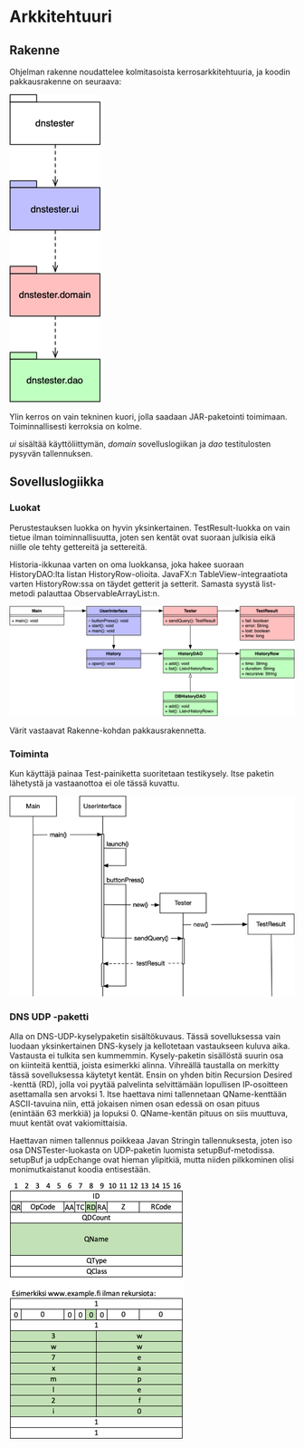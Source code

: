 # Arkkitehtuuri

## Rakenne

Ohjelman rakenne noudattelee kolmitasoista kerrosarkkitehtuuria, ja koodin pakkausrakenne on seuraava:

![Paketointi](https://github.com/riihikallio/ohte/blob/master/Dokumentaatio/Kuvat/paketointi.png)

Ylin kerros on vain tekninen kuori, jolla saadaan JAR-paketointi toimimaan. Toiminnallisesti kerroksia on kolme.

_ui_ sisältää käyttöliittymän, _domain_ sovelluslogiikan ja _dao_ testitulosten pysyvän tallennuksen.

## Sovelluslogiikka

### Luokat

Perustestauksen luokka on hyvin yksinkertainen. TestResult-luokka on vain tietue ilman toiminnallisuutta, joten sen kentät ovat suoraan julkisia eikä niille ole tehty gettereitä ja settereitä.

Historia-ikkunaa varten on oma luokkansa, joka hakee suoraan HistoryDAO:lta listan HistoryRow-olioita. JavaFX:n TableView-integraatiota varten HistoryRow:ssa on täydet getterit ja setterit. Samasta syystä list-metodi palauttaa ObservableArrayList:n.

![Luokat](https://github.com/riihikallio/ohte/blob/master/Dokumentaatio/Kuvat/luokat.png)

Värit vastaavat Rakenne-kohdan pakkausrakennetta.

### Toiminta

Kun käyttäjä painaa Test-painiketta suoritetaan testikysely. Itse paketin lähetystä ja vastaanottoa ei ole tässä kuvattu.

![Sekvenssi](https://github.com/riihikallio/ohte/blob/master/Dokumentaatio/Kuvat/sekvenssi.png)

### DNS UDP -paketti

Alla on DNS-UDP-kyselypaketin sisältökuvaus. Tässä sovelluksessa vain luodaan yksinkertainen DNS-kysely ja kellotetaan vastaukseen kuluva aika. Vastausta ei tulkita sen kummemmin. Kysely-paketin sisällöstä suurin osa on kiinteitä kenttiä, joista esimerkki alinna. Vihreällä taustalla on merkitty tässä sovelluksessa käytetyt kentät. Ensin on yhden bitin Recursion Desired -kenttä (RD), jolla voi pyytää palvelinta selvittämään lopullisen IP-osoitteen asettamalla sen arvoksi 1. Itse haettava nimi tallennetaan QName-kenttään ASCII-tavuina niin, että jokaisen nimen osan edessä on osan pituus (enintään 63 merkkiä) ja lopuksi 0. QName-kentän pituus on siis muuttuva, muut kentät ovat vakiomittaisia.

Haettavan nimen tallennus poikkeaa Javan Stringin tallennuksesta, joten iso osa DNSTester-luokasta on UDP-paketin luomista setupBuf-metodissa. setupBuf ja udpEchange ovat hieman ylipitkiä, mutta niiden pilkkominen olisi monimutkaistanut koodia entisestään.

![Paketti](https://github.com/riihikallio/ohte/blob/master/Dokumentaatio/Kuvat/paketti.png)
